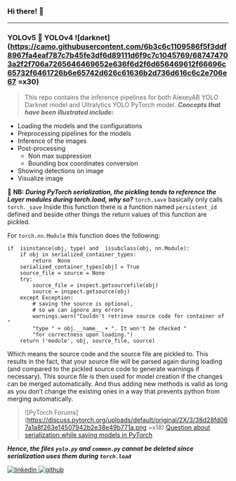 ### Hi there! :wave:
***
### YOLOv5 :rocket: YOLOv4 ![darknet](https://camo.githubusercontent.com/6b3c6c1109586f5f3ddf8967fa4eaf787c7b45fe3df6d89111d6f9c7c1045769/687474703a2f2f706a7265646469652e636f6d2f6d656469612f66696c65732f6461726b6e65742d626c61636b2d736d616c6c2e706e67 =x30)

> This repo contains the inference pipelines for both AlexeyAB YOLO Darknet model and Ultralytics YOLO PyTorch model.
__*Concepts that have been illustrated include:*__
+ Loading the models and the configurations
+ Preprocessing pipelines for the models
+ Inference of the images
+ Post-processing
    - Non max suppression
    - Bounding box coordinates conversion
 + Showing detections on image
 + Visualize image

:pushpin: __NB: *During PyTorch serialization, the pickling tends to reference the Layer modules during torch.load, why so?*__
`torch.save`  basically only calls  `torch._save`
Inside this function there is a function named  `persistent_id`  defined and beside other things the return values of this function are pickled.

For  `torch.nn.Module`  this function does the following:
```
if  isinstance(obj, type) and  issubclass(obj, nn.Module): 
	if obj in serialized_container_types: 
		return  None 
	serialized_container_types[obj] = True 
	source_file = source = None  
	try: 
		source_file = inspect.getsourcefile(obj) 
		source = inspect.getsource(obj) 
	except Exception: 
		# saving the source is optional, 
		# so we can ignore any errors 
		warnings.warn("Couldn't retrieve source code for container of "  
		"type " + obj.__name__ + ". It won't be checked "  
		"for correctness upon loading.") 
	return ('module', obj, source_file, source)
```
Which means the source code and the source file are pickled to. This results in the fact, that your source file will be parsed again during loading (and compared to the pickled source code to generate warnings if necessary). This source file is then used for model creation if the changes can be merged automatically. And thus adding new methods is valid as long as you don’t change the existing ones in a way that prevents python from merging automatically.
>![PyTorch Forums](https://discuss.pytorch.org/uploads/default/original/2X/3/38d28fd067a1a8f263e14507942b2e38e49b771a.png =x18)     [Question about serialization while saving models in PyTorch](https://discuss.pytorch.org/t/question-about-serialization-while-saving-models-in-pytorch/23212)

__*Hence, the files `yolo.py` and `common.py` cannot be deleted since serialization uses them during `torch.load`*__

[![linkedin](https://img.shields.io/badge/LinkedIn-166FC5?style=border-radius:3px&logo=LinkedIn&logoColor=white)
](https://www.linkedin.com/in/marvin-mboya-b7bb81195/) [![github](https://img.shields.io/badge/GitHub-000000?style=border-radius:3px&logo=GitHub&logoColor=white)](https://github.com/Marvin-desmond)
